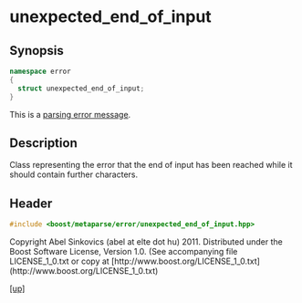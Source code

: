 # unexpected_end_of_input

## Synopsis

```cpp
namespace error
{
  struct unexpected_end_of_input;
}
```

This is a [parsing error message](parsing_error_message.html).

## Description

Class representing the error that the end of input has been reached while it
should contain further characters.

## Header

```cpp
#include <boost/metaparse/error/unexpected_end_of_input.hpp>
```

<p class="copyright">
Copyright Abel Sinkovics (abel at elte dot hu) 2011.
Distributed under the Boost Software License, Version 1.0.
(See accompanying file LICENSE_1_0.txt or copy at
[http://www.boost.org/LICENSE_1_0.txt](http://www.boost.org/LICENSE_1_0.txt)
</p>

[[up]](reference.html)

